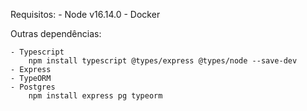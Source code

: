 Requisitos:
    - Node v16.14.0
    - Docker

Outras dependências:
    
    - Typescript
        npm install typescript @types/express @types/node --save-dev
    - Express
    - TypeORM
    - Postgres
        npm install express pg typeorm